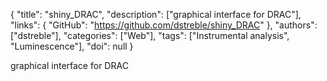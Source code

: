 {
  "title": "shiny_DRAC",
  "description": ["graphical interface for DRAC"],
  "links": {
    "GitHub": "https://github.com/dstreble/shiny_DRAC"
  },
  "authors": ["dstreble"],
  "categories": ["Web"],
  "tags": ["Instrumental analysis", "Luminescence"],
  "doi": null
}

<!-- Generated by csv2md.R – do not edit by hand -->

graphical interface for DRAC